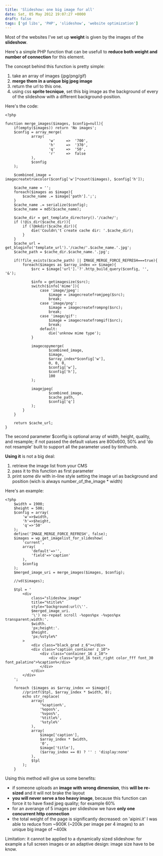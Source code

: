 ```yaml
---
title: 'Slideshow: one big image for all'
date: Sat, 05 May 2012 19:07:27 +0000
draft: false
tags: ['gd libs', 'PHP', 'slideshow', 'website optimization']
---
```


Most of the websites I've set up **weight** is given by the images of the **slideshow**.

Here's a simple PHP function that can be usefull to **reduce both weight and number of connection** for this element.

The concept behind this function is pretty simple:

1. take an array of images (jpg/png/gif)
2. **merge them in a unique big jpeg image**
3. return the url to this one.
4. using css **sprite tecnique**, set this big image as the background of every <div> of the slideshow with a different
   background-position.

Here's the code:

```phtml
<?php

function merge_images($images, $config=null){
	if(empty($images)) return 'No images';
	$config = array_merge(
			array(
					'w'		=>	'700',
					'h'		=>	'370',
					'q'		=>	'50',
					'r'		=>	false
			),
			$config
	);

	$combined_image = imagecreatetruecolor($config['w']*count($images), $config['h']);

	$cache_name = '';
	foreach($images as $image){
		$cache_name .= $image['path'].';';
	}
	$cache_name .= serialize($config);
	$cache_name = md5($cache_name);

	$cache_dir = get_template_directory().'/cache/';
	if (!@is_dir($cache_dir)){
		if (!@mkdir($cache_dir)){
			die('Couldn\'t create cache dir: '.$cache_dir);
		}
	}
	$cache_url = get_bloginfo('template_url').'/cache/'.$cache_name.'.jpg';
	$cache_path = $cache_dir.$cache_name.'.jpg';

	if(!file_exists($cache_path) || IMAGE_MERGE_FORCE_REFRESH===true){
		foreach($images as $array_index => $image){
			$src = $image['url'].'?'.http_build_query($config, '', '&');

			$info = getimagesize($src);
			switch($info['mime']){
				case 'image/jpeg':
					$image = imagecreatefromjpeg($src);
					break;
				case 'image/png':
					$image = imagecreatefrompng($src);
					break;
				case 'image/gif':
					$image = imagecreatefromgif($src);
					break;
				default:
					die('unknow mime type');
			}
				
			imagecopymerge(
					$combined_image,
					$image,
					$array_index*$config['w'],
					0, 0, 0,
					$config['w'],
					$config['h'],
					100
			);

			imagejpeg(
					$combined_image,
					$cache_path,
					$config['q']
			);
		}
	}

	return $cache_url;
}
```

The second parameter $config is optional array of width, height, quality, and resample; if not passed the default values
are 800x600, 50% and 'do not resample' built to support all the parameter used by timthumb.

**Using it** is not a big deal:

1. retrieve the image list from your CMS
2. pass it to this function as first parameter
3. print some div with in-line style setting the image url as background and position (wich is always
   number_of_the_image * width)

Here's an example: 

```phtml
<?php 
	$width = 1900;
	$height = 500;
	$config = array(
		'w'=>$width,
		'h'=>$height,
		'q'=>'50'
	);
	define('IMAGE_MERGE_FORCE_REFRESH', false);
	$images = wp_get_imagelist_for_slideshow(
		'current',
		array(
			'default'=>'',
			'field'=>'caption'
		),
		$config
	);
	$merged_image_uri = merge_images($images, $config);
	
	//vd($images);
	
	$tpl = '
		<div 
			class="slideshow_image"
			title="%title%"
			style="background:url(\''.
			$merged_image_uri.
			'\') no-repeat scroll -%opos%px -%vpos%px transparent;width:'.
			$width.
			'px;height:'.
			$height.
			'px;%style%"
		>
			<div class="black_grad z_6"></div>
			<div class="caption_container z_10">
				<div class="container_16 z_10">
					<div class="grid_16 text_right color_fff font_30 font_palatino">%caption%</div>
				</div>
			</div>
		</div>
	';
	
	foreach ($images as $array_index => $image){
		//printf($tpl, $array_index * $width, 0);
		echo str_replace(
			array(
				'%caption%',
				'%opos%',
				'%vpos%',
				'%title%',
				'%style%'
			),
			array(
				$image['caption'],
				$array_index * $width,
				'0',
				$image['title'],
				($array_index == 0) ? '' : 'display:none'
			),
			$tpl
		);
	}
```

Using this method will give us some benefits:

* if someone uploads an **image with wrong dimension**, this **will be re-sized** and it will not brake the layout
* **you will never serve a too heavy image**, because this function can force it to have fixed jpeg quality; for example
  60%
* for an averange of 5 images per slideshow we have **only one concurrent http connection**
* the total weight of the page is significantly decreased: on 'aipini.it' I was able to reduce from ~900K (~200k per
  image per 4 images) to an unique big image of ~400k

Limitation: it cannot be applied to a dynamically sized slideshow: for example a full screen images or an adaptive
design: image size have to be know.